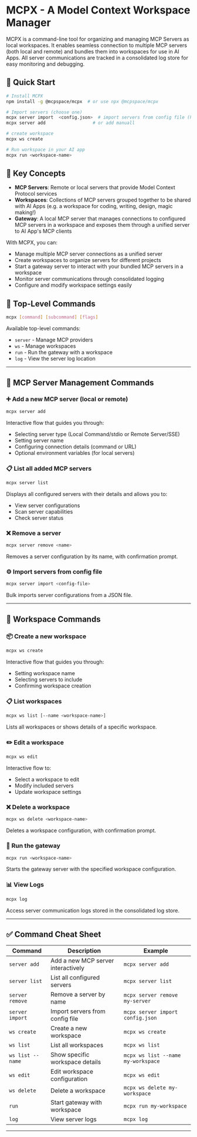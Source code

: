 # MCPX - A Model Context Workspace Manager

MCPX is a command-line tool for organizing and managing MCP Servers as local workspaces. It enables seamless connection to multiple MCP servers (both local and remote) and bundles them into workspaces for use in AI Apps. All server communications are tracked in a consolidated log store for easy monitoring and debugging.

## 🚀 Quick Start

```bash
# Install MCPX
npm install -g @mcpspace/mcpx  # or use npx @mcpspace/mcpx

# Import servers (choose one)
mcpx server import  <config.json>  # import servers from config file (https://example.com)
mcpx server add                  # or add manuall

# create workspace
mcpx ws create

# Run workspace in your AI app
mcpx run <workspace-name>
```

## 🔑 Key Concepts

- **MCP Servers**: Remote or local servers that provide Model Context Protocol services
- **Workspaces**: Collections of MCP servers grouped together to be shared with AI Apps (e.g. a workspace for coding, writing, design, magic making!)
- **Gateway**: A local MCP server that manages connections to configured MCP servers in a workspace and exposes them through a unified server to AI App's MCP clients

With MCPX, you can:

- Manage multiple MCP server connections as a unified server
- Create workspaces to organize servers for different projects
- Start a gateway server to interact with your bundled MCP servers in a workspace
- Monitor server communications through consolidated logging
- Configure and modify workspace settings easily

## 🧭 Top-Level Commands

```bash
mcpx [command] [subcommand] [flags]
```

Available top-level commands:

- `server` - Manage MCP providers
- `ws` - Manage workspaces
- `run` - Run the gateway with a workspace
- `log` - View the server log location

---

## 🔧 **MCP Server Management Commands**

### ➕ Add a new MCP server (local or remote)

```bash
mcpx server add
```

Interactive flow that guides you through:

- Selecting server type (Local Command/stdio or Remote Server/SSE)
- Setting server name
- Configuring connection details (command or URL)
- Optional environment variables (for local servers)

### 📋 List all added MCP servers

```bash
mcpx server list
```

Displays all configured servers with their details and allows you to:

- View server configurations
- Scan server capabilities
- Check server status

### ❌ Remove a server

```bash
mcpx server remove <name>
```

Removes a server configuration by its name, with confirmation prompt.

### ⚙️ Import servers from config file

```bash
mcpx server import <config-file>
```

Bulk imports server configurations from a JSON file.

---

## 🧪 **Workspace Commands**

### 📦 Create a new workspace

```bash
mcpx ws create
```

Interactive flow that guides you through:

- Setting workspace name
- Selecting servers to include
- Confirming workspace creation

### 📋 List workspaces

```bash
mcpx ws list [--name <workspace-name>]
```

Lists all workspaces or shows details of a specific workspace.

### ✏️ Edit a workspace

```bash
mcpx ws edit
```

Interactive flow to:

- Select a workspace to edit
- Modify included servers
- Update workspace settings

### ❌ Delete a workspace

```bash
mcpx ws delete <workspace-name>
```

Deletes a workspace configuration, with confirmation prompt.

### 🚀 Run the gateway

```bash
mcpx run <workspace-name>
```

Starts the gateway server with the specified workspace configuration.

### 📊 View Logs

```bash
mcpx log
```

Access server communication logs stored in the consolidated log store.

---

## ✅ Command Cheat Sheet

| Command          | Description                        | Example                            |
| ---------------- | ---------------------------------- | ---------------------------------- |
| `server add`     | Add a new MCP server interactively | `mcpx server add`                  |
| `server list`    | List all configured servers        | `mcpx server list`                 |
| `server remove`  | Remove a server by name            | `mcpx server remove my-server`     |
| `server import`  | Import servers from config file    | `mcpx server import config.json`   |
| `ws create`      | Create a new workspace             | `mcpx ws create`                   |
| `ws list`        | List all workspaces                | `mcpx ws list`                     |
| `ws list --name` | Show specific workspace details    | `mcpx ws list --name my-workspace` |
| `ws edit`        | Edit workspace configuration       | `mcpx ws edit`                     |
| `ws delete`      | Delete a workspace                 | `mcpx ws delete my-workspace`      |
| `run`            | Start gateway with workspace       | `mcpx run my-workspace`            |
| `log`            | View server logs                   | `mcpx log`                         |

---
